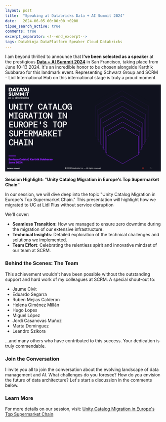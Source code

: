 ```yaml
---
layout: post
title:  "Speaking at Databricks Data + AI Summit 2024"
date:   2024-06-05 00:00:00 +0200
tipue_search_active: true
comments: true
excerpt_separator: <!--end_excerpt-->
tags: DataNinja DataPlatform Speaker Cloud Databricks
---
```


I am beyond thrilled to announce that **I've been selected as a speaker** at the prestigious [**Data + AI Summit 2024**](https://www.databricks.com/dataaisummit/session/unity-catalog-migration-europes-top-supermarket-chain) in San Francisco, taking place from June 10-13 2024. It's an incredible honor to be chosen alongside Karthik Subbarao for this landmark event. Representing Schwarz Group and SCRM - Lidl International Hub on this international stage is truly a proud moment.

[![dais24](/img/posts/dais24/dais24.png)](https://www.databricks.com/dataaisummit/session/unity-catalog-migration-europes-top-supermarket-chain)


**Session Highlight: "Unity Catalog Migration in Europe's Top Supermarket Chain"**

In our session, we will dive deep into the topic "Unity Catalog Migration in Europe's Top Supermarket Chain." This presentation will highlight how we migrated to UC at Lidl Plus without service disruption

We'll cover:
- **Seamless Transition**: How we managed to ensure zero downtime during the migration of our extensive infrastructure.
- **Technical Insights**: Detailed exploration of the technical challenges and solutions we implemented.
- **Team Effort**: Celebrating the relentless spirit and innovative mindset of our team at SCRM.


<!--end_excerpt-->


### Behind the Scenes: The Team

This achievement wouldn't have been possible without the outstanding support and hard work of my colleagues at SCRM. A special shout-out to:

- Jaume Civit
- Eduardo Segarra
- Ruben Mejias Calderon
- Helena Giménez Millán
- Hugo Lopes
- Miguel López
- Jordi Casanovas Muñoz
- Marta Domínguez
- Leandro Szikora

...and many others who have contributed to this success. Your dedication is truly commendable.

### Join the Conversation

I invite you all to join the conversation about the evolving landscape of data management and AI. What challenges do you foresee? How do you envision the future of data architecture? Let's start a discussion in the comments below.

### Learn More

For more details on our session, visit: [Unity Catalog Migration in Europe's Top Supermarket Chain](https://www.databricks.com/dataaisummit/session/unity-catalog-migration-europes-top-supermarket-chain)
